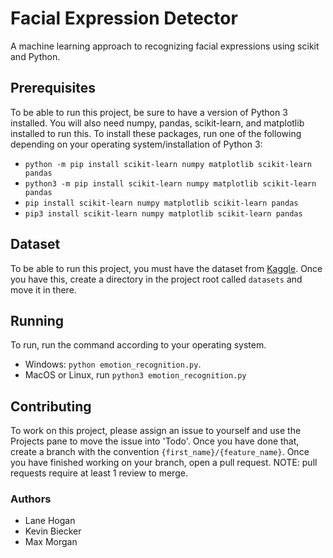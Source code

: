 # Facial Expression Detector
A machine learning approach to recognizing facial expressions using scikit and Python.

## Prerequisites
To be able to run this project, be sure to have a version of Python 3 installed. You will also need numpy, pandas, scikit-learn, and matplotlib installed to run this.
To install these packages, run one of the following depending on your operating system/installation of Python 3:
* `python -m pip install scikit-learn numpy matplotlib scikit-learn pandas`
* `python3 -m pip install scikit-learn numpy matplotlib scikit-learn pandas`
* `pip install scikit-learn numpy matplotlib scikit-learn pandas`
* `pip3 install scikit-learn numpy matplotlib scikit-learn pandas`

## Dataset
To be able to run this project, you must have the dataset from [Kaggle](https://www.kaggle.com/murugappanm/facial-emotion-recognition-dataset).
Once you have this, create a directory in the project root called `datasets` and move it in there.

## Running
To run, run the command according to your operating system.
* Windows: `python emotion_recognition.py`.<br>
* MacOS or Linux, run `python3 emotion_recognition.py`

## Contributing
To work on this project, please assign an issue to yourself and use the Projects pane to move the issue into 'Todo'. Once you have done that, create a branch with the convention `{first_name}/{feature_name}`. Once you have finished working on your branch, open a pull request. NOTE: pull requests require at least 1 review to merge.

### Authors
* Lane Hogan
* Kevin Biecker
* Max Morgan
